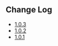 ## Change Log

- [1.0.3](./RESOURCES/CHANGELOG/1.0.3.md)
- [1.0.2](./RESOURCES/CHANGELOG/1.0.2.md)
- [1.0.1](./RESOURCES/CHANGELOG/1.0.1.md)
